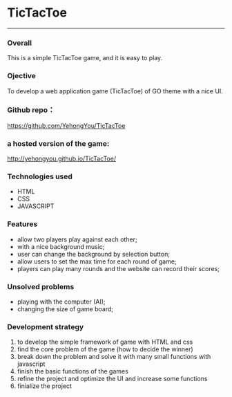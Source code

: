 # TicTacToe
-----
### Overall
This is a simple TicTacToe game, and it is easy to play. 

### Ojective
To develop a web application game (TicTacToe) of GO theme with a nice UI. 

### Github repo：
https://github.com/YehongYou/TicTacToe

### a hosted version of the game:
http://yehongyou.github.io/TicTacToe/

### Technologies used
* HTML
* CSS
* JAVASCRIPT

### Features
* allow two players play against each other;
* with a nice background music;
* user can change the background by selection button;
* allow users to set the max time for each round of game;
* players can play many rounds and the website can record their scores;

### Unsolved problems
* playing with the computer (AI);
* changing the size of game board;

### Development strategy

1. to develop the simple framework of game with HTML and css
2. find the core problem of the game (how to decide the winner)
3. break down the problem and solve it with many small functions with javascript
4. finish the basic functions of the games
5. refine the project and optimize the UI and increase some functions
6. finialize the project
 




